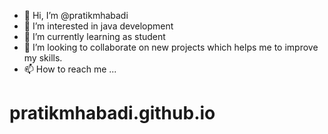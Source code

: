 - 👋 Hi, I’m @pratikmhabadi
- 👀 I’m interested in java development
- 🌱 I’m currently learning as student 
- 💞️ I’m looking to collaborate on new projects which helps me to improve my skills.
- 📫 How to reach me ...

<!---
pratikmhabadi/pratikmhabadi is a ✨ special ✨ repository because its `README.md` (this file) appears on your GitHub profile.
You can click the Preview link to take a look at your changes.
--->

# pratikmhabadi.github.io
